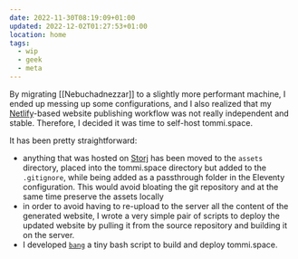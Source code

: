 ```yaml
---
date: 2022-11-30T08:19:09+01:00
updated: 2022-12-02T01:27:53+01:00
location: home
tags:
  - wip
  - geek
  - meta
---
```

By migrating [[Nebuchadnezzar]] to a slightly more performant machine, I ended up messing up some configurations, and I also realized that my [Netlify](https://netlify.com)-based website publishing workflow was not really independent and stable. Therefore, I decided it was time to self-host tommi.space.

It has been pretty straightforward:

- anything that was hosted on [Storj](https://storj.io) has been moved to the `assets` directory, placed into the tommi.space directory but added to the `.gitignore`, while being added as a passthrough folder in the Eleventy configuration. This would avoid bloating the git repository and at the same time preserve the assets locally
- in order to avoid having to re-upload to the server all the content of the generated website, I wrote a very simple pair of scripts to deploy the updated website by pulling it from the source repository and building it on the server.
- I developed [`bang`](/scripts/bang) a tiny bash script to build and deploy tommi.space.
